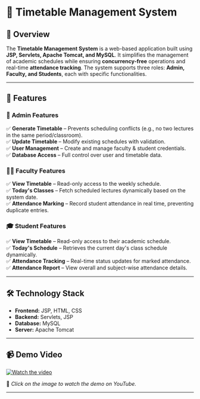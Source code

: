 # 📅 Timetable Management System

## 🚀 Overview
The **Timetable Management System** is a web-based application built using **JSP, Servlets, Apache Tomcat, and MySQL**. It simplifies the management of academic schedules while ensuring **concurrency-free** operations and real-time **attendance tracking**. The system supports three roles: **Admin, Faculty, and Students**, each with specific functionalities.

---

## 🎯 Features

### 🏫 **Admin Features**
✅ **Generate Timetable** – Prevents scheduling conflicts (e.g., no two lectures in the same period/classroom).  
✅ **Update Timetable** – Modify existing schedules with validation.  
✅ **User Management** – Create and manage faculty & student credentials.  
✅ **Database Access** – Full control over user and timetable data.

### 👨‍🏫 **Faculty Features**
✅ **View Timetable** – Read-only access to the weekly schedule.  
✅ **Today's Classes** – Fetch scheduled lectures dynamically based on the system date.  
✅ **Attendance Marking** – Record student attendance in real time, preventing duplicate entries.

### 🎓 **Student Features**
✅ **View Timetable** – Read-only access to their academic schedule.  
✅ **Today's Schedule** – Retrieves the current day's class schedule dynamically.  
✅ **Attendance Tracking** – Real-time status updates for marked attendance.  
✅ **Attendance Report** – View overall and subject-wise attendance details.

---

## 🛠️ Technology Stack
- **Frontend:** JSP, HTML, CSS  
- **Backend:** Servlets, JSP  
- **Database:** MySQL  
- **Server:** Apache Tomcat  

---

## 📹 Demo Video  
[![Watch the video](https://img.youtube.com/vi/YOUR_VIDEO_ID/maxresdefault.jpg)](https://www.youtube.com/watch?v=YOUR_VIDEO_ID)  

📌 *Click on the image to watch the demo on YouTube.*

---
